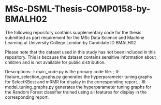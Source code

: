 # MSc-DSML-Thesis-COMP0158-by-BMALH02
The following repository contains supplementary code for the thesis submitted as part requirement for the MSc Data Science and Machine Learning at University College London by Candidate ID BMALH02

Please note that the dataset used in this study has not been included in this repository. This is because the dataset contains sensitive information about children and
is not available for public distribution.

Descriptions:
I: main_code.py is the primary code file. ;
II: feature_selection_graphs.py generates the hyperparameter tuning graphs for SelectKBest and mRMR for display in the corresponding report. ;
III: model_tuning_graphs.py generates the hyperparameter tuning graphs for the Random Forest classifier trained using all features for display in the corresponding report.

